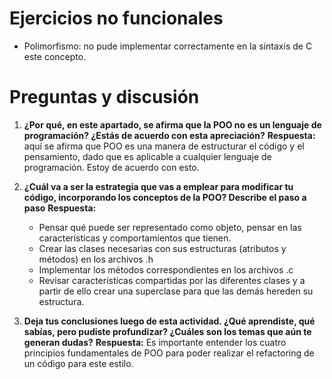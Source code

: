 # Ejercicios no funcionales
- Polimorfismo: no pude implementar correctamente en la sintaxis de C este concepto.
# Preguntas y discusión
1. **¿Por qué, en este apartado, se afirma que la POO no es un lenguaje de programación? ¿Estás de acuerdo con esta apreciación?**
   **Respuesta:** aquí se afirma que POO es una manera de estructurar el código y el pensamiento, dado que es aplicable a cualquier lenguaje de programación. Estoy de acuerdo con esto.

2. **¿Cuál va a ser la estrategia que vas a emplear para modificar tu código, incorporando los conceptos de la POO? Describe el paso a paso**
   **Respuesta:**
   - Pensar qué puede ser representado como objeto, pensar en las características y comportamientos que tienen.
   - Crear las clases necesarias con sus estructuras (atributos y métodos) en los archivos .h
   - Implementar los métodos correspondientes en los archivos .c
   - Revisar características compartidas por las diferentes clases y a partir de ello crear una superclase para que las demás hereden su estructura.

3. **Deja tus conclusiones luego de esta actividad. ¿Qué aprendiste, qué sabías, pero pudiste profundizar? ¿Cuáles son los temas que aún te generan dudas?**
   **Respuesta:** Es importante entender los cuatro principios fundamentales de POO para poder realizar el refactoring de un código para este estilo.